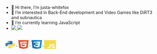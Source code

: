 - 👋 Hi there, I’m justa-whitefox
- 👀 I’m interested in Back-End development and Video Games like DiRT3 and subnautica
- 📖 I’m currently learning JavaScript
- <div>
  <a href="https://github.com/justa-whitefox">
  <img height="165em" src="https://github-readme-stats.vercel.app/api?username=justa-whitefox&show_icons=True&theme=dark&include_all_commits=True&count_private=True"/>
  <img height="90em" src="https://github-readme-stats.vercel.app/api/top-langs/?username=justa-whitefox&layout=compact&langs_count=7&theme=dark"/>
</div>
<div style="display: inline_block"><br>
  <img align="center" alt="Rafa-Python" height="30" width="40" src="https://raw.githubusercontent.com/devicons/devicon/master/icons/python/python-original.svg">
  <img align="center" alt="Rafa-HTML" height="30" width="40" src="https://raw.githubusercontent.com/devicons/devicon/master/icons/html5/html5-original.svg">
  <img align="center" alt="Rafa-CSS" height="30" width="40" src="https://raw.githubusercontent.com/devicons/devicon/master/icons/css3/css3-original.svg">
  <img align="center" alt="Rafa-Js" height="30" width="40" src="https://raw.githubusercontent.com/devicons/devicon/master/icons/javascript/javascript-plain.svg">
</div>
<!---
  
  
--->
<!---
justa-whitefox/justa-whitefox is a ✨ special ✨ repository because its `README.md` (this file) appears on your GitHub profile.
You can click the Preview link to take a look at your changes.
--->
